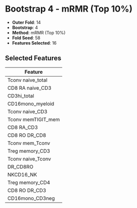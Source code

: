 # Bootstrap 4 - mRMR (Top 10%)

- **Outer Fold**: 14
- **Bootstrap**: 4
- **Method**: mRMR (Top 10%)
- **Fold Seed**: 58
- **Features Selected**: 16

## Selected Features

| Feature |
|---------|
| Tconv naive_total |
| CD8 RA naive_CD3 |
| CD3hi_total |
| CD16mono_myeloid |
| Tconv naive_CD3 |
| Tconv memTIGIT_mem |
| CD8 RA_CD3 |
| CD8 RO DR_CD8 |
| Tconv mem_Tconv |
| Treg memory_CD3 |
| Tconv naive_Tconv |
| DR_CD8RO |
| NKCD16_NK |
| Treg memory_CD4 |
| CD8 RO DR_CD3 |
| CD16mono_CD3neg |
